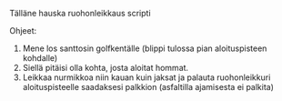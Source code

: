 Tälläne hauska ruohonleikkaus scripti

Ohjeet:

   1. Mene los santtosin golfkentälle (blippi tulossa pian aloituspisteen kohdalle)
   2. Siellä pitäisi olla kohta, josta aloitat hommat.
   3. Leikkaa nurmikkoa niin kauan kuin jaksat ja palauta ruohonleikkuri aloituspisteelle saadaksesi palkkion (asfaltilla ajamisesta ei palkita)
